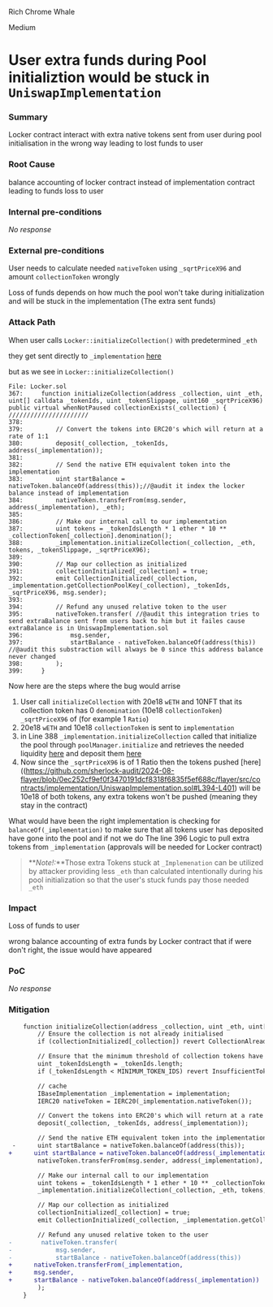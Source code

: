 Rich Chrome Whale

Medium

# User extra funds during Pool initializtion would be stuck in `UniswapImplementation`

### Summary

Locker contract interact with extra native tokens sent from user during pool initialisation in the wrong way leading to lost funds to user 

### Root Cause

balance accounting of locker contract instead of implementation contract leading to funds loss to user

### Internal pre-conditions

_No response_

### External pre-conditions

User needs to calculate needed `nativeToken` using `_sqrtPriceX96` and amount `collectionToken` wrongly

Loss of funds depends on how much the pool won't take during initialization and will be stuck in the implementation (The extra sent funds)

### Attack Path

When user calls `Locker::initializeCollection()` with predetermined `_eth`  

they get sent directly to `_implementation` [here](https://github.com/sherlock-audit/2024-08-flayer/blob/0ec252cf9ef0f3470191dcf8318f6835f5ef688c/flayer/src/contracts/Locker.sol#L384) 

but as we see in `Locker::initializeCollection()` 

```solidity
File: Locker.sol
367:     function initializeCollection(address _collection, uint _eth, uint[] calldata _tokenIds, uint _tokenSlippage, uint160 _sqrtPriceX96) public virtual whenNotPaused collectionExists(_collection) {
//////////////////////
378: 
379:         // Convert the tokens into ERC20's which will return at a rate of 1:1
380:         deposit(_collection, _tokenIds, address(_implementation));
381: 
382:         // Send the native ETH equivalent token into the implementation
383:         uint startBalance = nativeToken.balanceOf(address(this));//@audit it index the locker balance instead of implementation 
384:         nativeToken.transferFrom(msg.sender, address(_implementation), _eth);
385: 
386:         // Make our internal call to our implementation
387:         uint tokens = _tokenIdsLength * 1 ether * 10 ** _collectionToken[_collection].denomination();
388:         _implementation.initializeCollection(_collection, _eth, tokens, _tokenSlippage, _sqrtPriceX96);
389: 
390:         // Map our collection as initialized
391:         collectionInitialized[_collection] = true;
392:         emit CollectionInitialized(_collection, _implementation.getCollectionPoolKey(_collection), _tokenIds, _sqrtPriceX96, msg.sender);
393: 
394:         // Refund any unused relative token to the user
395:         nativeToken.transfer( //@audit this integration tries to send extraBalance sent from users back to him but it failes cause extraBalance is in UniswapImplementation.sol
396:             msg.sender,
397:             startBalance - nativeToken.balanceOf(address(this)) //@audit this substraction will always be 0 since this address balance never changed
398:         );
399:     }
```

Now here are the steps where the bug would arrise
1. User call `initializeCollection` with 20e18 `wETH` and 10NFT that its collection token has 0 `denomination` (10e18 `collectionToken`)  `_sqrtPriceX96` of (for example 1 `Ratio`)
2. 20e18 `wETH` and 10e18 `collectionToken` is sent to `implementation` 
3. in Line 388 `_implementation.initializeCollection` called that initialize the pool through `poolManager.initialize` and retrieves the needed liquidity [here](https://github.com/sherlock-audit/2024-08-flayer/blob/0ec252cf9ef0f3470191dcf8318f6835f5ef688c/flayer/src/contracts/implementation/UniswapImplementation.sol#L382) and deposit them [here](https://github.com/sherlock-audit/2024-08-flayer/blob/0ec252cf9ef0f3470191dcf8318f6835f5ef688c/flayer/src/contracts/implementation/UniswapImplementation.sol#L394-L401) 
4. Now since the `_sqrtPriceX96` is of 1 Ratio then the tokens pushed [here]((https://github.com/sherlock-audit/2024-08-flayer/blob/0ec252cf9ef0f3470191dcf8318f6835f5ef688c/flayer/src/contracts/implementation/UniswapImplementation.sol#L394-L401) will be 10e18 of both tokens, any extra tokens won't be pushed (meaning they stay in the contract)

What would have been the right implementation is checking for `balanceOf(_implementation)` to make sure that all tokens user has deposited have gone into the pool and if not we do The line 396 Logic to pull extra tokens  from `_implementation` (approvals will be needed for Locker contract)

>**_Note!:_**Those extra Tokens stuck at `_Implemenation` can be utilized by attacker providing less `_eth` than calculated intentionally during his pool initialization so that the user's stuck funds pay those needed `_eth` 

### Impact

Loss of funds to user

wrong balance accounting of extra funds by Locker contract that if were don't right, the issue would have appeared 

### PoC

_No response_

### Mitigation

```diff
    function initializeCollection(address _collection, uint _eth, uint[] calldata _tokenIds, uint _tokenSlippage, uint160 _sqrtPriceX96) public virtual whenNotPaused collectionExists(_collection) {
        // Ensure the collection is not already initialised
        if (collectionInitialized[_collection]) revert CollectionAlreadyInitialized();

        // Ensure that the minimum threshold of collection tokens have been provided
        uint _tokenIdsLength = _tokenIds.length;
        if (_tokenIdsLength < MINIMUM_TOKEN_IDS) revert InsufficientTokenIds();

        // cache
        IBaseImplementation _implementation = implementation;
        IERC20 nativeToken = IERC20(_implementation.nativeToken());

        // Convert the tokens into ERC20's which will return at a rate of 1:1
        deposit(_collection, _tokenIds, address(_implementation));

        // Send the native ETH equivalent token into the implementation
 -      uint startBalance = nativeToken.balanceOf(address(this));
+      uint startBalance = nativeToken.balanceOf(address(_implementation ));
        nativeToken.transferFrom(msg.sender, address(_implementation), _eth);

        // Make our internal call to our implementation
        uint tokens = _tokenIdsLength * 1 ether * 10 ** _collectionToken[_collection].denomination();
        _implementation.initializeCollection(_collection, _eth, tokens, _tokenSlippage, _sqrtPriceX96);

        // Map our collection as initialized
        collectionInitialized[_collection] = true;
        emit CollectionInitialized(_collection, _implementation.getCollectionPoolKey(_collection), _tokenIds, _sqrtPriceX96, msg.sender);

        // Refund any unused relative token to the user
-        nativeToken.transfer(
-            msg.sender,
-            startBalance - nativeToken.balanceOf(address(this))
+      nativeToken.transferFrom(_implementation, 
+      msg.sender, 
+      startBalance - nativeToken.balanceOf(address(_implementation))
        );
    }
```    